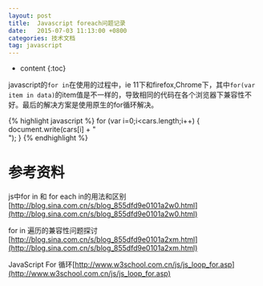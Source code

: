 ```yaml
---
layout: post
title:  Javascript foreach问题记录
date:   2015-07-03 11:13:00 +0800
categories: 技术文档
tag: javascript
---
```


* content
{:toc}


javascript的`for in`在使用的过程中，ie 11下和firefox,Chrome下，其中`for(var item in data)`的item值是不一样的，导致相同的代码在各个浏览器下兼容性不好。最后的解决方案是使用原生的for循环解决。

{% highlight javascript %}
for (var i=0;i<cars.length;i++)
{
document.write(cars[i] + "<br>");
}
{% endhighlight %}

参考资料
===========================

js中for in 和 for each in的用法和区别 [http://blog.sina.com.cn/s/blog_855dfd9e0101a2w0.html](http://blog.sina.com.cn/s/blog_855dfd9e0101a2w0.html)

for in 遍历的兼容性问题探讨 [http://blog.sina.com.cn/s/blog_855dfd9e0101a2xm.html](http://blog.sina.com.cn/s/blog_855dfd9e0101a2xm.html)

JavaScript For 循环[http://www.w3school.com.cn/js/js_loop_for.asp](http://www.w3school.com.cn/js/js_loop_for.asp)